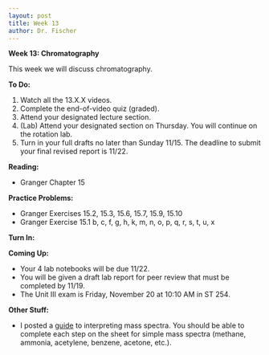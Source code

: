 ```yaml
---
layout: post
title: Week 13
author: Dr. Fischer
---
```


**Week 13: Chromatography**

This week we will discuss chromatography.

**To Do:**

1. Watch all the 13.X.X videos.  
1. Complete the end-of-video quiz (graded).  
1. Attend your designated lecture section.
1. (Lab) Attend your designated section on Thursday.  You will continue on the rotation lab.
1. Turn in your full drafts no later than Sunday 11/15.  The deadline to submit your final revised report is 11/22.

**Reading:**

- Granger Chapter 15

**Practice Problems:**

- Granger Exercises 15.2, 15.3, 15.6, 15.7, 15.9, 15.10
- Granger Exercise 15.1 b, c, f, g, h, k, m, n, o, p, q, r, s, t, u, x

**Turn In:**

**Coming Up:**

- Your 4 lab notebooks will be due 11/22.  
- You will be given a draft lab report for peer review that must be completed by 11/19.  
- The Unit III exam is Friday, November 20 at 10:10 AM in ST 254.

**Other Stuff:**

- I posted a [guide]({{site.url}}/chem370/guides/mass-spec) to interpreting mass spectra.  You should be able to complete each step on the sheet for simple mass spectra (methane, ammonia, acetylene, benzene, acetone, etc.).
